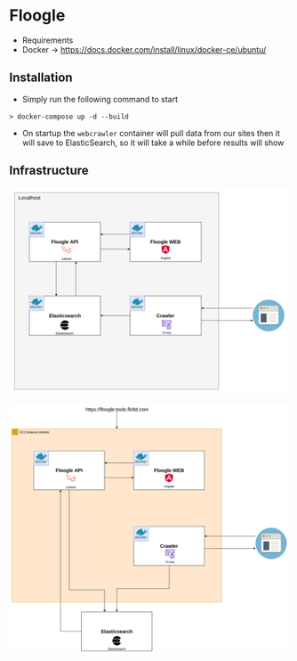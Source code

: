 # Floogle
* Requirements 
 * Docker -> https://docs.docker.com/install/linux/docker-ce/ubuntu/

## Installation
* Simply run the following command to start
```
> docker-compose up -d --build 
```
* On startup the `webcrawler` container will pull data from our sites then it will save to ElasticSearch, so it will take a while before results will show

## Infrastructure
![alt text](img/Floogle%20Infra%20Local.png "Local Infrastructure")

![alt text](img/Floogle%20Infra%20Prod.png "Local Infrastructure")